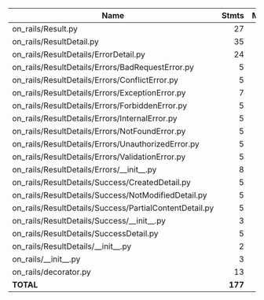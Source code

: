 | Name                                                    |    Stmts |     Miss |   Branch |   BrPart |    Cover |   Missing |
|-------------------------------------------------------- | -------: | -------: | -------: | -------: | -------: | --------: |
| on\_rails/Result.py                                     |       27 |        0 |        6 |        0 |     100% |           |
| on\_rails/ResultDetail.py                               |       35 |        0 |       14 |        0 |     100% |           |
| on\_rails/ResultDetails/ErrorDetail.py                  |       24 |        0 |        6 |        0 |     100% |           |
| on\_rails/ResultDetails/Errors/BadRequestError.py       |        5 |        0 |        0 |        0 |     100% |           |
| on\_rails/ResultDetails/Errors/ConflictError.py         |        5 |        0 |        0 |        0 |     100% |           |
| on\_rails/ResultDetails/Errors/ExceptionError.py        |        7 |        0 |        2 |        0 |     100% |           |
| on\_rails/ResultDetails/Errors/ForbiddenError.py        |        5 |        0 |        0 |        0 |     100% |           |
| on\_rails/ResultDetails/Errors/InternalError.py         |        5 |        0 |        0 |        0 |     100% |           |
| on\_rails/ResultDetails/Errors/NotFoundError.py         |        5 |        0 |        0 |        0 |     100% |           |
| on\_rails/ResultDetails/Errors/UnauthorizedError.py     |        5 |        0 |        0 |        0 |     100% |           |
| on\_rails/ResultDetails/Errors/ValidationError.py       |        5 |        0 |        0 |        0 |     100% |           |
| on\_rails/ResultDetails/Errors/\_\_init\_\_.py          |        8 |        0 |        0 |        0 |     100% |           |
| on\_rails/ResultDetails/Success/CreatedDetail.py        |        5 |        0 |        0 |        0 |     100% |           |
| on\_rails/ResultDetails/Success/NotModifiedDetail.py    |        5 |        0 |        0 |        0 |     100% |           |
| on\_rails/ResultDetails/Success/PartialContentDetail.py |        5 |        0 |        0 |        0 |     100% |           |
| on\_rails/ResultDetails/Success/\_\_init\_\_.py         |        3 |        0 |        0 |        0 |     100% |           |
| on\_rails/ResultDetails/SuccessDetail.py                |        5 |        0 |        0 |        0 |     100% |           |
| on\_rails/ResultDetails/\_\_init\_\_.py                 |        2 |        0 |        0 |        0 |     100% |           |
| on\_rails/\_\_init\_\_.py                               |        3 |        0 |        0 |        0 |     100% |           |
| on\_rails/decorator.py                                  |       13 |        0 |        2 |        0 |     100% |           |
|                                               **TOTAL** |  **177** |    **0** |   **30** |    **0** | **100%** |           |
